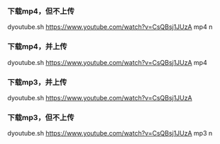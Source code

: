 ### 下载mp4，但不上传
dyoutube.sh https://www.youtube.com/watch?v=CsQBsj1JUzA mp4 n  

### 下载mp4，并上传
dyoutube.sh https://www.youtube.com/watch?v=CsQBsj1JUzA mp4  

### 下载mp3，并上传
dyoutube.sh https://www.youtube.com/watch?v=CsQBsj1JUzA  

### 下载mp3，但不上传
dyoutube.sh https://www.youtube.com/watch?v=CsQBsj1JUzA mp3 n  

